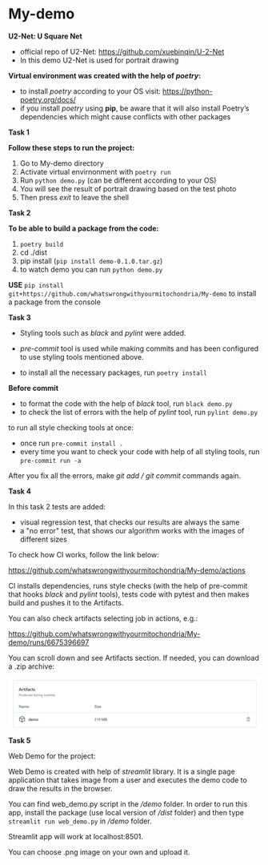# My-demo
**U2-Net: U Square Net**
- official repo of U2-Net: https://github.com/xuebinqin/U-2-Net
- In this demo U2-Net is used for portrait drawing

**Virtual environment was created with the help of *poetry*:**
- to install *poetry* according to your OS visit: https://python-poetry.org/docs/
- if you install *poetry* using **pip**, be aware that it will also install Poetry’s dependencies which might cause conflicts with other packages


**Task 1**

**Follow these steps to run the project:**
 1. Go to My-demo directory
 2. Activate virtual envirnonment with `poetry run`
 3. Run `python demo.py` (can be different according to your OS)
 4. You will see the result of portrait drawing based on the test photo
 5. Then press *exit* to leave the shell
 
 
**Task 2**

**To be able to build a package from the code:**
1. `poetry build`
2. cd ./dist
3. pip install <source file> (`pip install demo-0.1.0.tar.gz`)
4. to watch demo you can run `python demo.py`

**USE** `pip install git+https://github.com/whatswrongwithyourmitochondria/My-demo`
to install a package from the console 

**Task 3**

 - Styling tools such as *black* and *pylint* were added.
 - *pre-commit* tool is used while making commits and has been configured to use styling tools mentioned above. 

 - to install all the necessary packages, run `poetry install`

**Before commit**

 * to format the code with the help of *black* tool, run `black demo.py`
 * to check the list of errors with the help of *pylint* tool, run `pylint demo.py`

 to run all style checking tools at once:
 
 - once run `pre-commit install .`
 - every time you want to check your code with help of all styling tools, run `pre-commit run -a`

 After you fix all the errors, make *git add / git commit* commands again. 

 **Task 4**

 In this task 2 tests are added:
  - visual regression test, that checks our results are always the same
  - a "no error" test, that shows our algorithm works with the images of different sizes
  
 To check how CI works, follow the link below:

https://github.com/whatswrongwithyourmitochondria/My-demo/actions

CI installs dependencies, runs style checks (with the help of pre-commit that hooks *black* and *pylint* tools), tests code with pytest 
and then makes build and pushes it to the Artifacts.

You can also check artifacts selecting job in actions, e.g.:

https://github.com/whatswrongwithyourmitochondria/My-demo/runs/6675396697

You can scroll down and see Artifacts section. If needed, you can download a .zip archive:

<img src="https://github.com/whatswrongwithyourmitochondria/My-demo/blob/main/artifact.png" width="700"/>

**Task 5**

Web Demo for the project:

Web Demo is created with help of *streamlit* library. It is a single page application that takes 
image from a user and executes the demo code to draw the results in the browser. 

You can find web_demo.py script in the */demo* folder.
In order to run this app, install the package (use local version of */dist* folder) and then type `streamlit run web_demo.py` in */demo* folder. 

Streamlit app will work at localhost:8501.

You can choose .png image on your own and upload it.









